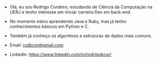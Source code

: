- Olá, eu sou Rodrigo Cordeiro, estudando de Ciência da Computação na UERJ e tenho interesse em iniciar carreira Dev em back-end.

- No momento estou aprendendo Java e Ruby, mas já tenho conhecimentos básicos em Python e C.
- Também já conheço os algoritmos e estruturas de dados mais comuns.

- Email: rodbcor@gmail.com
- Linkedin: https://www.linkedin.com/in/rodrigobcor/
